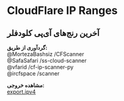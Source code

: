 # CloudFlare IP Ranges
## آخرین رنج‌های آی‌پی کلودفلر

__گردآوری از طریق:__\
@MortezaBashsiz /CFScanner\
@SafaSafari /ss-cloud-scanner\
@vfarid /cf-ip-scanner-py\
@ircfspace /scanner

**مشاهده خروجی:**\
[export.ipv4](https://raw.githubusercontent.com/ircfspace/cf-ip-ranges/main/export.ipv4)

